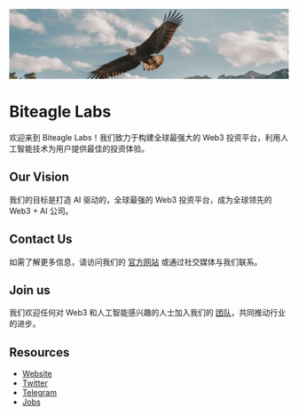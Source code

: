 ![alt text](background.png)

# Biteagle Labs

欢迎来到 Biteagle Labs！我们致力于构建全球最强大的 Web3 投资平台，利用人工智能技术为用户提供最佳的投资体验。

## Our Vision
我们的目标是打造 AI 驱动的，全球最强的 Web3 投资平台，成为全球领先的 Web3 + AI 公司。

## Contact Us
如需了解更多信息，请访问我们的 [官方网站](https://biteagle.xyz/) 或通过社交媒体与我们联系。

## Join us
我们欢迎任何对 Web3 和人工智能感兴趣的人士加入我们的 [团队](https://www.zhipin.com/gongsi/74858a143d2e292e1HV40tm7GFE~.html)，共同推动行业的进步。

## Resources
- [Website](https://biteagle.xyz/)
- [Twitter](https://x.com/BiteagleLabs)
- [Telegram](https://t.me/Biteagle2)
- [Jobs](https://www.zhipin.com/gongsi/74858a143d2e292e1HV40tm7GFE~.html)
